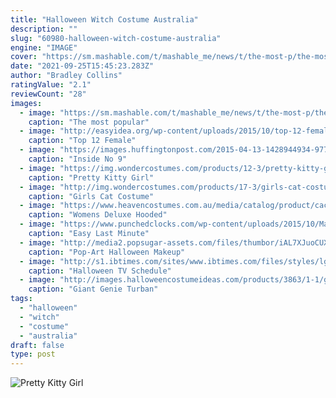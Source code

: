 ```yaml
---
title: "Halloween Witch Costume Australia"
description: ""
slug: "60980-halloween-witch-costume-australia"
engine: "IMAGE"
cover: "https://sm.mashable.com/t/mashable_me/news/t/the-most-p/the-most-popular-halloween-costumes-are-pretty-basic-accordi_5zbn.1200.jpg"
date: "2021-09-25T15:45:23.283Z"
author: "Bradley Collins"
ratingValue: "2.1"
reviewCount: "28"
images:
  - image: "https://sm.mashable.com/t/mashable_me/news/t/the-most-p/the-most-popular-halloween-costumes-are-pretty-basic-accordi_5zbn.1200.jpg"
    caption: "The most popular"
  - image: "http://easyidea.org/wp-content/uploads/2015/10/top-12-female-villian-costume-designs-unique-easy-halloween-party-day-project-12.jpg"
    caption: "Top 12 Female"
  - image: "https://images.huffingtonpost.com/2015-04-13-1428944934-977860-wickedwitch-thumb.jpg"
    caption: "Inside No 9"
  - image: "https://img.wondercostumes.com/products/12-3/pretty-kitty-girl-costume.jpg"
    caption: "Pretty Kitty Girl"
  - image: "http://img.wondercostumes.com/products/17-3/girls-cat-costume.jpg"
    caption: "Girls Cat Costume"
  - image: "https://www.heavencostumes.com.au/media/catalog/product/cache/3ca7c4de79fd9294a778cbfdebc9dde4/u/w/uw-28654-womens-hooded-velvet-black-and-rrerdsatin-lined-halloween-costume-cape-accessory-zoom.jpg"
    caption: "Womens Deluxe Hooded"
  - image: "https://www.punchedclocks.com/wp-content/uploads/2015/10/MaryPoppins_ChimneySweep.jpg"
    caption: "Easy Last Minute"
  - image: "http://media2.popsugar-assets.com/files/thumbor/iAL7XJuoCUXA4I2UudMGpfizi1c=/fit-in/1024x1024/2015/09/21/974/n/1922153/3b89b45e4d011229_Screen_Shot_2015-09-21_at_6.23.16_PM.png"
    caption: "Pop-Art Halloween Makeup"
  - image: "http://s1.ibtimes.com/sites/www.ibtimes.com/files/styles/lg/public/2014/10/22/melissa-joey.jpg"
    caption: "Halloween TV Schedule"
  - image: "http://images.halloweencostumeideas.com/products/3863/1-1/giant-genie-turban.jpg"
    caption: "Giant Genie Turban"
tags:
  - "halloween"
  - "witch"
  - "costume"
  - "australia"
draft: false
type: post
---
```



![Pretty Kitty Girl](https://img.wondercostumes.com/products/12-3/pretty-kitty-girl-costume.jpg "Pretty Kitty Girl")


<!--inArticleAds-->

<!--galleryOne-->


<!--inArticleAds-->

<!--galleryTwo-->


<!--galleryThree-->

